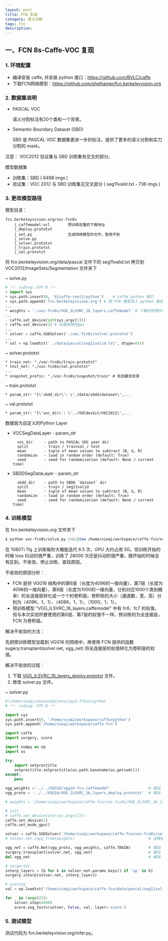```yaml
---
layout: post
title: FCN 实战
category: 语义分割
tags: fcn
description:
---
```


## 一、FCN 8s-Caffe-VOC 复现

### 1. 环境配置

- 编译安装 caffe, 并安装 python 接口：<https://github.com/BVLC/caffe>
- 下载FCN网络模型：<https://github.com/shelhamer/fcn.berkeleyvision.org>

### 2. 数据集说明

- PASCAL VOC

    语义分割标注有20个类和一个背景。

- Semantic Boundary Dataset (SBD)

    SBD 是 PASCAL VOC 数据集更进一步的标注，提供了更多的语义分割和实力分割的 mask。

注意： VOC2012 验证集与 SBD 训练集有交叉的部分。

模型数据集
- 训练集：SBD ( 8498 imgs )
- 验证集：VOC 2012 与 SBD 训练集无交叉部分 ( seg11valid.txt - 736 imgs )

### 3. 更改模型路径

模型目录：

    fcn.berkeleyvision.org/voc-fcn8s
        |_caffemodel-url        预训练权重的下载地址
        |_deploy.prototxt
        |_net.py                生成网络模型的文件，暂用不到
        |_solve.py
        |_solver.prototxt
        |_train.prototxt
        |_val.prototxt

将 fcn.berkeleyvision.org/data/pascal 文件下的 seg11valid.txt 拷贝到 VOC2012/ImageSets/Segmentation 文件夹下

~ solve.py

```python
# -*- coding: UTF-8 -*-
+ import sys
+ sys.path.insert(0, '${caffe-root}/python')    # caffe python 接口
+ sys.path.append('fcn.berkeleyvision.org') # 把 FCN 模型加入 python 路径
...
* weights = './voc-fcn8s/VGG_ILSVRC_16_layers.caffemodel' # 下载好的预训练权重路径
...
- caffe.set_device(int(sys.argv[1]))
+ caffe.set_device(2) # 设置使用的gpu
...
* solver = caffe.SGDSolver('./voc-fcn8s/solver.prototxt')
...
* val = np.loadtxt('../data/pascal/seg11valid.txt', dtype=str)
```

~ solver.prototxt

```
* train_net: "./voc-fcn8s/train.prototxt"
* test_net: "./voc-fcn8s/val.prototxt"
...
* snapshot_prefix: "./voc-fcn8s/snapshot/train" # 先创建该目录
```

~ train.prototxt

```
* param_str: "{\'sbdd_dir\': \'./data/sbdd/dataset\',...
```

~ val.prototxt

```
* param_str: "{\'voc_dir\': \'../VOCdevkit/VOC2012\',...
```

数据层为自定义的Python Layer

- VOCSegDataLayer - param_str

        voc_dir     - path to PASCAL VOC year dir
        split       - train / trainval / test
        mean        - tuple of mean values to subtract (B, G, R)
        randomize   - load in random order (default: True)
        seed        - seed for randomization (default: None / current time)

- SBDDSegDataLayer - param_str

        sbdd_dir    - path to SBDD `dataset` dir
        split       - train / seg11valid
        mean        - tuple of mean values to subtract (B, G, R)
        randomize   - load in random order (default: True)
        seed        - seed for randomization (default: None / current time)

### 4. 训练模型

在 fcn.berkeleyvision.org 文件夹下
```bash
$ python voc-fcn8s/solve.py 2>&1|tee /home/xieqi/workspace/caffe-fcn/voc-fcn8s/log/train-log-1.log
```

在 1080Ti 11g 上训练每秒大概能迭代 6.5 次，GPU 大约占用 5G。但训练开始的时候 loss 抖动的很严重，训练了 28000 次还是抖动的很严重，跟开始的时候没有区别，不收敛。停止训练，查找原因。

不收敛的原因分析：

- FCN 是将 VGG16 结构中的第6层（长度为4096的一维向量）、第7层（长度为4096的一维向量）、第8层（长度为1000的一维向量，分别对应1000个类别概率）的全连接层转化成一个个的卷积层。卷积核的大小（通道数，宽，高）分别为（4096，1，1）、（4096，1，1）、（1000，1，1）。
- 预训练模型 "VGG_ILSVRC_16_layers.caffemodel" 中有 fc6、fc7 的权值，但与本次实验所要使用的第6层、第7层的权值不一样。预训练的为全连接层，FCN 为卷积层。

解决不收敛的方法：

先把预训练模型加载到 VGG16 的网络中，再使用 FCN 提供的函数sugery.transplant(solver.net, vgg_net) 将全连接层的权值转化为卷积层的权值。

解决不收敛的过程：

1. 下载 [VGG_ILSVRC_16_layers_deploy.prototxt](https://gist.github.com/northeastsquare/ea30d8e12a1e7c91ac82381f2df8c861) 文件。
2. 修改 solver.py 文件。

~ solver.py
```python
#!/home/xieqi/anaconda2/envs/py2.7/bin/python
# -*- coding: UTF-8 -*-

import sys
sys.path.insert(0, '/home/xieqi/workspace/caffe/python')
sys.path.append('/home/xieqi/workspace/caffe-fcn')

import caffe
import surgery, score

import numpy as np
import os

try:
    import setproctitle
    setproctitle.setproctitle(os.path.basename(os.getcwd()))
except:
    pass

vgg_weights ='../../VGG16/vgg16-fcn.caffemodel'                 # 增加
vgg_proto = '../../VGG16/VGG_ILSVRC_16_layers_deploy.prototxt'  # 增加

# weights = '/home/xieqi/workspace/caffe-fcn/voc-fcn8s/VGG_ILSVRC_16_layers.caffemodel.caffemodel'  # 注释掉

# init
# caffe.set_device(int(sys.argv[1]))
caffe.set_device(2)
caffe.set_mode_gpu()

solver = caffe.SGDSolver('/home/xieqi/workspace/caffe-fcn/voc-fcn8s/solver.prototxt')
# solver.net.copy_from(weights)                                 # 注释掉

vgg_net = caffe.Net(vgg_proto, vgg_weights, caffe.TRAIN)        # 增加
surgery.transplant(solver.net, vgg_net)                         # 增加
del vgg_net                                                     # 增加

# surgeries
interp_layers = [k for k in solver.net.params.keys() if 'up' in k]
surgery.interp(solver.net, interp_layers)

# scoring
val = np.loadtxt('/home/xieqi/workspace/caffe-fcn/data/pascal/seg11valid.txt', dtype=str)

for _ in range(25):
    solver.step(4000)
    score.seg_tests(solver, False, val, layer='score')
```

### 5. 测试模型

测试代码为 fcn.berkeleyvision.org/infer.py。
